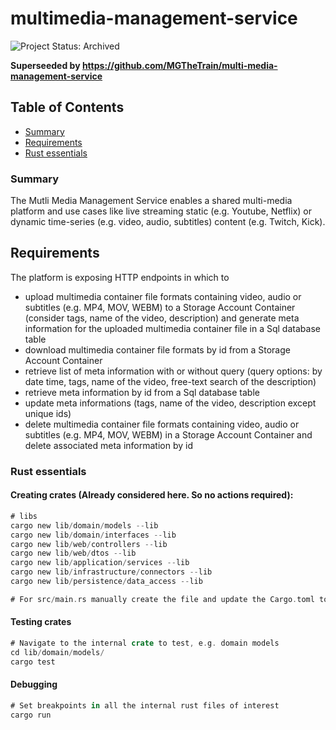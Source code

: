 # multimedia-management-service

![Project Status: Archived](https://img.shields.io/badge/Project_Status-Archived-lightgrey.svg)

**Superseeded by https://github.com/MGTheTrain/multi-media-management-service**

## Table of Contents

- [Summary](#summary)
- [Requirements](#requirements)
- [Rust essentials](#rust-essentials)

### Summary

The Mutli Media Management Service enables a shared multi-media platform and use cases like live streaming static (e.g. Youtube, Netflix) or dynamic time-series (e.g. video, audio, subtitles) content (e.g. Twitch, Kick).

## Requirements

The platform is exposing HTTP endpoints in which to

- upload multimedia container file formats containing video, audio or subtitles (e.g. MP4, MOV, WEBM) to a Storage Account Container (consider tags, name of the video, description) and generate meta information for the uploaded multimedia container file in a Sql database table
- download multimedia container file formats by id from a Storage Account Container
- retrieve list of meta information with or without query (query options: by date time, tags, name of the video, free-text search of the description)
- retrieve meta information by id from a Sql database table
- update meta informations (tags, name of the video, description except unique ids)
- delete multimedia container file formats containing video, audio or subtitles (e.g. MP4, MOV, WEBM) in a Storage Account Container and delete associated meta information by id

### Rust essentials

#### Creating crates (Already considered here. So no actions required):

```rust
# libs
cargo new lib/domain/models --lib
cargo new lib/domain/interfaces --lib
cargo new lib/web/controllers --lib
cargo new lib/web/dtos --lib
cargo new lib/application/services --lib
cargo new lib/infrastructure/connectors --lib
cargo new lib/persistence/data_access --lib

# For src/main.rs manually create the file and update the Cargo.toml to include internal and external crates
```

#### Testing crates

```rust
# Navigate to the internal crate to test, e.g. domain models
cd lib/domain/models/
cargo test
```

#### Debugging

```rust
# Set breakpoints in all the internal rust files of interest
cargo run
```

